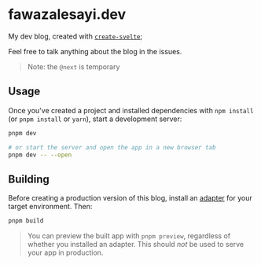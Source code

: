 # fawazalesayi.dev

My dev blog, created with [`create-svelte`](https://github.com/sveltejs/kit/tree/master/packages/create-svelte);

Feel free to talk anything about the blog in the issues.


> Note: the `@next` is temporary

## Usage

Once you've created a project and installed dependencies with `npm install` (or `pnpm install` or `yarn`), start a development server:

```bash
pnpm dev

# or start the server and open the app in a new browser tab
pnpm dev -- --open
```

## Building

Before creating a production version of this blog, install an [adapter](https://kit.svelte.dev/docs#adapters) for your target environment. Then:

```bash
pnpm build
```

> You can preview the built app with `pnpm preview`, regardless of whether you installed an adapter. This should _not_ be used to serve your app in production.
